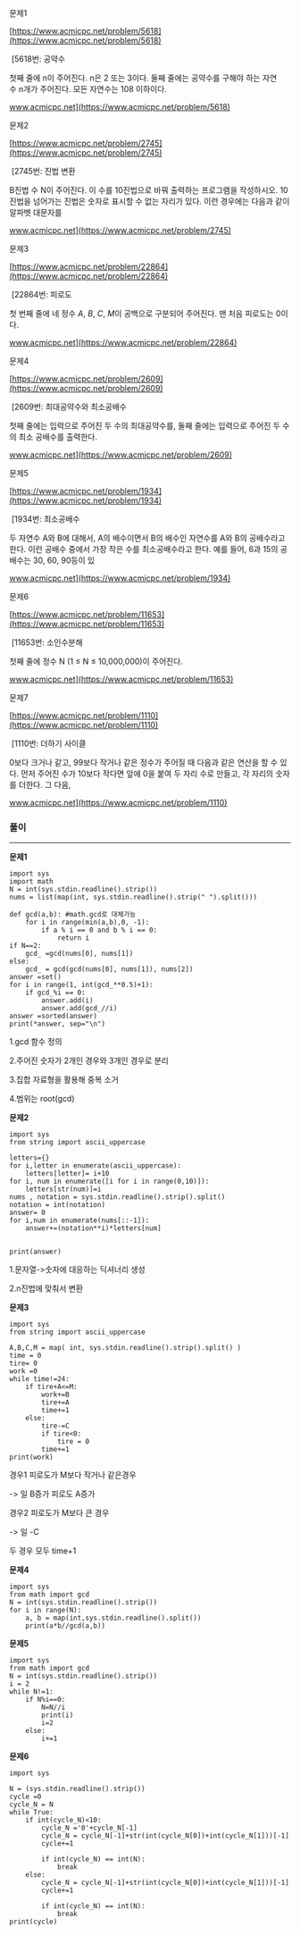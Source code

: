 문제1 

[https://www.acmicpc.net/problem/5618](https://www.acmicpc.net/problem/5618)

 [5618번: 공약수

첫째 줄에 n이 주어진다. n은 2 또는 3이다. 둘째 줄에는 공약수를 구해야 하는 자연수 n개가 주어진다. 모든 자연수는 108 이하이다.

www.acmicpc.net](https://www.acmicpc.net/problem/5618)

문제2 

[https://www.acmicpc.net/problem/2745](https://www.acmicpc.net/problem/2745)

 [2745번: 진법 변환

B진법 수 N이 주어진다. 이 수를 10진법으로 바꿔 출력하는 프로그램을 작성하시오. 10진법을 넘어가는 진법은 숫자로 표시할 수 없는 자리가 있다. 이런 경우에는 다음과 같이 알파벳 대문자를 

www.acmicpc.net](https://www.acmicpc.net/problem/2745)

문제3

[https://www.acmicpc.net/problem/22864](https://www.acmicpc.net/problem/22864)

 [22864번: 피로도

첫 번째 줄에 네 정수 $A$, $B$, $C$, $M$이 공백으로 구분되어 주어진다. 맨 처음 피로도는 0이다.

www.acmicpc.net](https://www.acmicpc.net/problem/22864)

문제4 

[https://www.acmicpc.net/problem/2609](https://www.acmicpc.net/problem/2609)

 [2609번: 최대공약수와 최소공배수

첫째 줄에는 입력으로 주어진 두 수의 최대공약수를, 둘째 줄에는 입력으로 주어진 두 수의 최소 공배수를 출력한다.

www.acmicpc.net](https://www.acmicpc.net/problem/2609)

문제5

[https://www.acmicpc.net/problem/1934](https://www.acmicpc.net/problem/1934)

 [1934번: 최소공배수

두 자연수 A와 B에 대해서, A의 배수이면서 B의 배수인 자연수를 A와 B의 공배수라고 한다. 이런 공배수 중에서 가장 작은 수를 최소공배수라고 한다. 예를 들어, 6과 15의 공배수는 30, 60, 90등이 있

www.acmicpc.net](https://www.acmicpc.net/problem/1934)

문제6

[https://www.acmicpc.net/problem/11653](https://www.acmicpc.net/problem/11653)

 [11653번: 소인수분해

첫째 줄에 정수 N (1 ≤ N ≤ 10,000,000)이 주어진다.

www.acmicpc.net](https://www.acmicpc.net/problem/11653)

문제7

[https://www.acmicpc.net/problem/1110](https://www.acmicpc.net/problem/1110)

 [1110번: 더하기 사이클

0보다 크거나 같고, 99보다 작거나 같은 정수가 주어질 때 다음과 같은 연산을 할 수 있다. 먼저 주어진 수가 10보다 작다면 앞에 0을 붙여 두 자리 수로 만들고, 각 자리의 숫자를 더한다. 그 다음,

www.acmicpc.net](https://www.acmicpc.net/problem/1110)

### **풀이**

---

**문제1**

```
import sys 
import math 
N = int(sys.stdin.readline().strip())
nums = list(map(int, sys.stdin.readline().strip(" ").split()))

def gcd(a,b): #math.gcd로 대체가능 
    for i in range(min(a,b),0, -1):
        if a % i == 0 and b % i == 0:
            return i 
if N==2: 
    gcd_ =gcd(nums[0], nums[1])
else: 
    gcd_ = gcd(gcd(nums[0], nums[1]), nums[2]) 
answer =set()
for i in range(1, int(gcd_**0.5)+1):
    if gcd_%i == 0:
        answer.add(i)
        answer.add(gcd_//i)
answer =sorted(answer)
print(*answer, sep="\n")
```

1.gcd 함수 정의 

2.주어진 숫자가 2개인 경우와 3개인 경우로 분리 

3.집합 자료형을 활용해 중복 소거 

4.범위는 root(gcd)

**문제2**

```
import sys 
from string import ascii_uppercase

letters={}
for i,letter in enumerate(ascii_uppercase):
    letters[letter]= i+10 
for i, num in enumerate([i for i in range(0,10)]):
    letters[str(num)]=i 
nums , notation = sys.stdin.readline().strip().split()
notation = int(notation)
answer= 0
for i,num in enumerate(nums[::-1]):
    answer+=(notation**i)*letters[num] 
    

print(answer)
```

1.문자열->숫자에 대응하는 딕셔너리 생성 

2.n진법에 맞춰서 변환

**문제3**

```
import sys 
from string import ascii_uppercase

A,B,C,M = map( int, sys.stdin.readline().strip().split() ) 
time = 0
tire= 0  
work =0 
while time!=24: 
    if tire+A<=M:
        work+=B
        tire+=A
        time+=1
    else: 
        tire-=C
        if tire<0: 
            tire = 0 
        time+=1
print(work)
```

경우1 피로도가 M보다 작거나 같은경우 

\-> 일 B증가 피로도 A증가 

경우2 피로도가 M보다 큰 경우 

\-> 일 -C

두 경우 모두 time+1

**문제4**

```
import sys 
from math import gcd
N = int(sys.stdin.readline().strip())
for i in range(N):
    a, b = map(int,sys.stdin.readline().split())
    print(a*b//gcd(a,b))
```

**문제5**

```
import sys 
from math import gcd
N = int(sys.stdin.readline().strip())
i = 2
while N!=1: 
    if N%i==0: 
        N=N//i
        print(i)
        i=2
    else: 
        i+=1
```

**문제6**

```
import sys 

N = (sys.stdin.readline().strip())
cycle =0 
cycle_N = N 
while True: 
    if int(cycle_N)<10: 
        cycle_N ='0'+cycle_N[-1]
        cycle_N = cycle_N[-1]+str(int(cycle_N[0])+int(cycle_N[1]))[-1]
        cycle+=1 

        if int(cycle_N) == int(N):
            break 
    else:
        cycle_N = cycle_N[-1]+str(int(cycle_N[0])+int(cycle_N[1]))[-1]
        cycle+=1
      
        if int(cycle_N) == int(N):
            break 
print(cycle)
```
